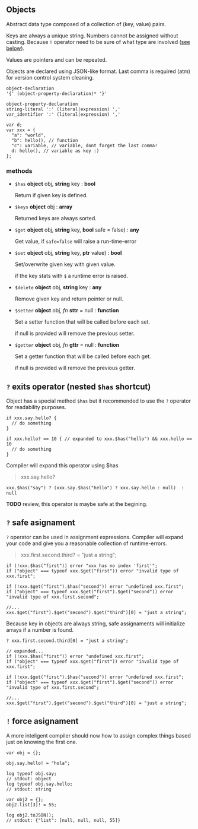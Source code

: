 ## Objects

Abstract data type composed of a collection of (key, value) pairs.

Keys are always a unique string.
Numbers cannot be assigned without casting. Because `!` operator need to be sure of what type are involved ([see below](#!operator)).

Values are pointers and can be repeated.

Objects are declared using JSON-like format.
Last comma is required (atm) for version control system cleaning.

```syntax
object-declaration
'{' (object-property-declaration)* '}'

object-property-declaration
string-literal ':' (literal|expression) ','
var_identifier ':' (literal|expression) ','
```

```
var d;
var xxx = {
  "a": "world",
  "b": hello(), // function
  "c": variable, // variable, dont forget the last comma!
  d: hello(), // variable as key :)
};
```

### methods
* `$has` **object** obj, **string** key : **bool**

  Return if given key is defined.

* `$keys` **object** obj : **array**

  Returned keys are always sorted.

* `$get` **object** obj, **string** key, **bool** safe = false) : **any**

  Get value, if `safe=false` will raise a run-time-error

* `$set` **object** obj, **string** key, **ptr** value) : **bool**

  Set/overwrite given key with given value.

  if the key stats with `$` a runtime error is raised.

* `$delete` **object** obj, **string** key : **any**

  Remove given key and return pointer or null.

* `$setter` **object** obj, *fn* **sttr** = null : **function**

  Set a setter function that will be called before each set.

  if null is provided will remove the previous setter.

* `$getter` **object** obj, *fn* **gttr** = null : **function**

  Set a getter function that will be called before each get.

  if null is provided will remove the previous getter.


## `?` exits operator (nested `$has` shortcut)

Object has a special method `$has` but it recommended to use the `?` operator for readability purposes.

```
if xxx.say.hello? {
  // do something
}

if xxx.hello? == 10 { // expanded to xxx.$has("hello") && xxx.hello == 10
  // do something
}
```

Compiler will expand this operator using $has

> xxx.say.hello?

```
xxx.$has("say") ? (xxx.say.$has("hello") ? xxx.say.hello : null)  : null
```

**TODO** review, this operator is maybe safe at the begining.

## `?` safe asignament

`?` operator can be used in assignment expressions.
Compiler will expand your code and give you a reasonable collection of runtime-errors.

> xxx.first.second.third? = "just a string";

```
if (!xxx.$has("first")) error "xxx has no index 'first'";
if ("object" === typeof xxx.$get("first")) error "invalid type of xxx.first";

if (!xxx.$get("first").$has("second")) error "undefined xxx.first";
if ("object" === typeof xxx.$get("first").$get("second")) error "invalid type of xxx.first.second";

//...
xxx.$get("first").$get("second").$get("third")[0] = "just a string";
```

Because key in objects are always string, safe assignaments will initialize arrays if a number is found.

```
? xxx.first.second.third[0] = "just a string";

// expanded...
if (!xxx.$has("first")) error "undefined xxx.first";
if ("object" === typeof xxx.$get("first")) error "invalid type of xxx.first";

if (!xxx.$get("first").$has("second")) error "undefined xxx.first";
if ("object" === typeof xxx.$get("first").$get("second")) error "invalid type of xxx.first.second";

//...
xxx.$get("first").$get("second").$get("third")[0] = "just a string";
```

<a name="!operator"></a>
## `!` force asignament

A more inteligent compiler should now how to assign complex things based just on knowing the first one.

```
var obj = {};

obj.say.hello! = "hola";

log typeof obj.say;
// stdout: object
log typeof obj.say.hello;
// stdout: string

var obj2 = {};
obj2.list[3]! = 55;

log obj2.toJSON();
// stdout: {"list": [null, null, null, 55]}

```
